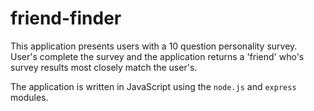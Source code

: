 # friend-finder

This application presents users with a 10 question personality survey.  User's complete the survey and the application returns a 'friend' who's survey results most closely match the user's.

The application is written in JavaScript using the `node.js` and `express` modules.